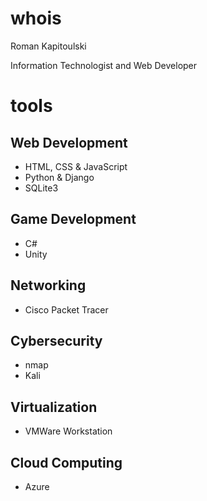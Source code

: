 <h1>whois</h1>
  <p>Roman Kapitoulski</p>
  <p>Information Technologist and Web Developer</p>
<h1>tools</h1>
  <h2>Web Development</h2>
  <ul>
    <li>HTML, CSS & JavaScript</li>
    <li>Python & Django</li>
    <li>SQLite3</li>
  </ul>
  <h2>Game Development</h2>
  <ul>
    <li>C#</li>
    <li>Unity</li>
  </ul>
  <h2>Networking</h2>
  <ul>
    <li>Cisco Packet Tracer</li>
  </ul>
  <h2>Cybersecurity</h2>
  <ul>
    <li>nmap</li>
    <li>Kali</li>
  </ul>
  <h2>Virtualization</h2>
  <ul>
    <li>VMWare Workstation</li>
  </ul>
  <h2>Cloud Computing</h2>
  <ul>
    <li>Azure</li>
  </ul>
